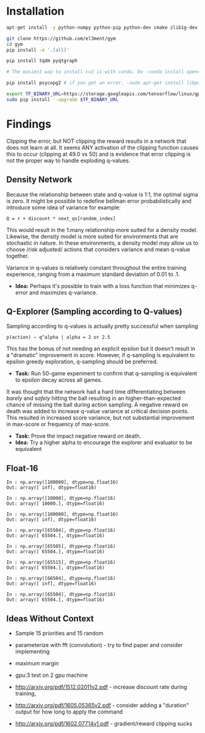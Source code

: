Installation
============

```bash
apt-get install -y python-numpy python-pip python-dev cmake zlib1g-dev libjpeg-dev xvfb libav-tools xorg-dev python-opengl libboost-all-dev libsdl2-dev swig

git clone https://github.com/el3ment/gym
cd gym
pip install -e '.[all]'

pip install tqdm pyqtgraph

# The easiest way to install cv2 is with conda. Do -conda install opencv-

pip install psycopg2 # if you get an error, -sudo apt-get install libpq-dev- may solve it

export TF_BINARY_URL=https://storage.googleapis.com/tensorflow/linux/gpu/tensorflow-0.9.0rc0-cp27-none-linux_x86_64.whl
sudo pip install --upgrade $TF_BINARY_URL
```


Findings
========
Clipping the error, but NOT clipping the reward results in a network that does not learn at all.
It seems ANY activation of the clipping function causes this to occur (clipping at 49.0 vs 50) and is evidence that
error clipping is not the proper way to handle exploding q-values.


Density Network
---------------

Because the relationship between state and q-value is 1:1, the optimal sigma is zero.
It might be possible to redefine bellman error probabilistically and introduce some idea of variance for example:

```
Q = r + discount * next_qs[random_index]
```

This would result in the 1:many relationship more suited for a density model. Likewise, the density model is more suited
for environments that are stochastic in nature. In these environments, a density model may allow us to choose
/risk adjusted/ actions that considers variance and mean q-value together.

Variance in q-values is relatively constant throughout the entire training experience, ranging from a maximum
standard deviation of 0.01 to .1.
 - **Idea:** Perhaps it's possible to train with a loss function that minimizes q-error and maximizes q-variance.


Q-Explorer (Sampling according to Q-values)
-------------------------------------------
Sampling according to q-values is actually pretty successful when sampling

```
p(action) ~ q^alpha | alpha = 2 or 2.5
```

This has the bonus of not needing an explicit epsilon but it doesn't result in a "dramatic" improvement in score.
However, if q-sampling is equivalent to epsilon greedy exploration, q-sampling should be preferred.
- **Task:** Run 50-game experiment to confirm that q-sampling is equivalent to epsilon decay across all games.

It was thought that the network had a hard time differentiating between *barely* and *safely* hitting the ball
resulting in an higher-than-expected chance of missing the ball during action sampling. A negative reward on death
was added to increase q-value variance at critical decision points. This resulted in increased score variance, but not
substantial improvement in max-score or frequency of max-score.
- **Task:** Prove the impact negative reward on death.
- **Idea:** Try a higher alpha to encourage the explorer and evaluator to be equivalent


Float-16
--------
```
In : np.array([100000], dtype=np.float16)
Out: array([ inf], dtype=float16)

In : np.array([10000], dtype=np.float16)
Out: array([ 10000.], dtype=float16)

In : np.array([100000], dtype=np.float16)
Out: array([ inf], dtype=float16)

In : np.array([65504], dtype=np.float16)
Out: array([ 65504.], dtype=float16)

In : np.array([65505], dtype=np.float16)
Out: array([ 65504.], dtype=float16)

In : np.array([65515], dtype=np.float16)
Out: array([ 65504.], dtype=float16)

In : np.array([66504], dtype=np.float16)
Out: array([ inf], dtype=float16)

In : np.array([65504], dtype=np.float16)
Out: array([ 65504.], dtype=float16)
```



Ideas Without Context
-----------------------
- Sample 15 priorities and 15 random
- parameterize with fft (convolution) - try to find paper and consider implementing
- maximum margin
- gpu:3 test on 2 gpu machine
- http://arxiv.org/pdf/1512.02011v2.pdf - increase discount rate during training,
- http://arxiv.org/pdf/1605.05365v2.pdf - consider adding a "duration" output for how long to apply the command

- http://arxiv.org/pdf/1602.07714v1.pdf - gradient/reward clipping sucks